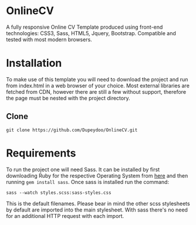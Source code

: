 # OnlineCV
A fully responsive Online CV Template produced using front-end technologies: CSS3, Sass, HTML5, Jquery, Bootstrap. Compatible and tested with most modern browsers.

# Installation
To make use of this template you will need to download the project and run from index.html in a web browser of your choice.
Most external libraries are fetched from CDN, however there are still a few without support, therefore the page must be nested with the project directory. 

## Clone

```
git clone https://github.com/Dupeydoo/OnlineCV.git

```

# Requirements
To run the project one will need Sass. It can be installed by first downloading Ruby for the respective Operating System from [here](https://www.ruby-lang.org/en/downloads/) and then running `gem install sass`. Once sass is installed run the command:

```
sass --watch styles.scss:sass-styles.css

```

This is the default filenames. Please bear in mind the other scss stylesheets by default are imported into the main stylesheet. With sass there's no need for an additional HTTP request with each import.
